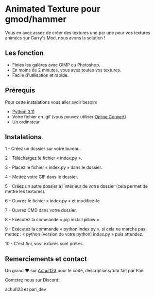 # Animated Texture pour gmod/hammer

Vous en avez assez de créer des textures une par une pour vos textures animées sur Garry's Mod, nous avons la solution !

## Les fonction

- Finies les galères avec GIMP ou Photoshop.
- En moins de 2 minutes, vous avez toutes vos textures.
- Facile d'utilisation et rapide.

## Prérequis

Pour cette instalations vous aller avoir besoin:
- [Python 3.11](https://www.microsoft.com/store/productId/9NRWMJP3717K?ocid=pdpshare)
- Votre fichier en .gif (vous pouvez utiliser [Online Convert](https://image.online-convert.com/fr/convertir/mp4-en-gif))
- Un ordinateur

## Instalations

1 - Créez un dossier sur votre bureau.

2 - Téléchargez le fichier « index.py ».

3 - Placez le fichier « index.py » dans le dossier.

4 - Mettez votre GIF dans le dossier.

5 - Créez un autre dossier à l'intérieur de votre dossier (cela permet de mettre les textures).

6 - Ouvrez le fichier « index.py » et modifiez-le

7 - Ouvrez CMD dans votre dossier.

8 - Exécutez la commande « pip install pillow ».

9 - Exécutez la commande « python index.py », si cela ne marche pas, mettez : « python (version de votre python) index.py » puis attendez.

10 - C'est fini, vos textures sont prêtes.

## Remerciements et contact

Un grand ❤️ sur [Achul123](https://github.com/achul123) pour le code, descriptions/tuto fait par Pan

Contctez nous sur Discord:

achul123 et pan_dev
